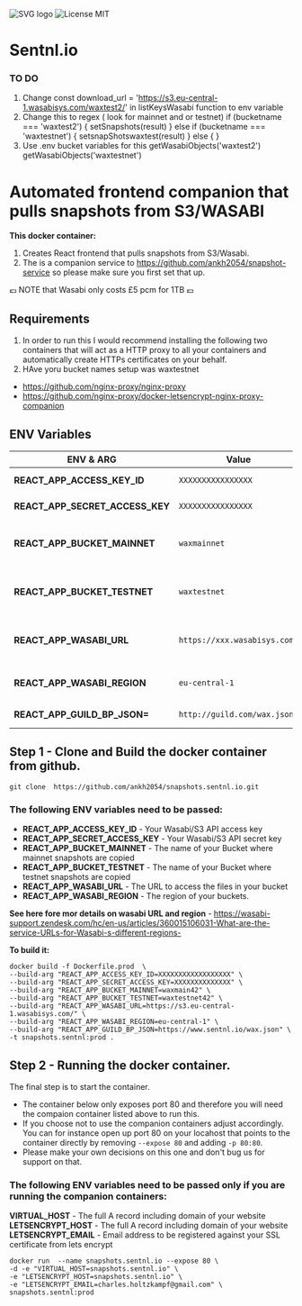 
![SVG logo](https://www.sentnl.io/sentnl.svg)
          ![License MIT](https://img.shields.io/badge/license-MIT-blue.svg)

# Sentnl.io  

### TO DO

1. Change  const download_url = 'https://s3.eu-central-1.wasabisys.com/waxtest2/' in listKeysWasabi function to env variable
2.  Change this to regex ( look for mainnet and or testnet) if (bucketname === 'waxtest2') {
            setSnapshots(result)
          } else if (bucketname === 'waxtestnet') {
            setsnapShotswaxtest(result)
          } else {
          }
3. Use .env bucket variables for this
    getWasabiObjects('waxtest2')
    getWasabiObjects('waxtestnet')

# Automated frontend companion that pulls snapshots from S3/WASABI 

**This docker container:**

1. Creates React frontend that pulls snapshots from S3/Wasabi. 
2. The is a companion service to https://github.com/ankh2054/snapshot-service so please make sure you first set that up.

:pound: NOTE that Wasabi only costs £5 pcm for 1TB :pound:

## Requirements

1. In order to run this I would recommend installing the following two containers that will act as a HTTP proxy to all your containers and automatically create HTTPs certificates on your behalf.
2. HAve yoru bucket names setup was waxtestnet 


* https://github.com/nginx-proxy/nginx-proxy
* https://github.com/nginx-proxy/docker-letsencrypt-nginx-proxy-companion


## ENV Variables

|ENV & ARG                       |Value                       |Description                        |
|--------------------------------|----------------------------|-----------------------------------|
|**REACT_APP_ACCESS_KEY_ID**     |`XXXXXXXXXXXXXXXX`          | Wasabi/S3 access key              |
|**REACT_APP_SECRET_ACCESS_KEY** |`XXXXXXXXXXXXXXXX`          | Wasabi/S3 secret key              |
|**REACT_APP_BUCKET_MAINNET**    |`waxmainnet`                | Wasabi/S3 bucket name for mainnet |
|**REACT_APP_BUCKET_TESTNET**    |`waxtestnet`                | Wasabi/S3 bucket name for testnet |
|**REACT_APP_WASABI_URL**        |`https://xxx.wasabisys.com/`| Wasabi/S3 URL for your instances  |
|**REACT_APP_WASABI_REGION**     |`eu-central-1`              | Wasabi/S3 bucket region           |
|**REACT_APP_GUILD_BP_JSON=**    |`http://guild.com/wax.json` | URL of your .json file            |



## Step 1 - Clone and Build the docker container from github.


```git clone  https://github.com/ankh2054/snapshots.sentnl.io.git```

### The following ENV variables need to be passed:

- **REACT_APP_ACCESS_KEY_ID** - Your Wasabi/S3 API access key
- **REACT_APP_SECRET_ACCESS_KEY** - Your Wasabi/S3 API secret key
- **REACT_APP_BUCKET_MAINNET** - The name of your Bucket where mainnet snapshots are copied
- **REACT_APP_BUCKET_TESTNET** - The name of your Bucket where testnet snapshots are copied
- **REACT_APP_WASABI_URL** - The URL to access the files in your bucket
- **REACT_APP_WASABI_REGION** - The region of your buckets.

**See here fore mor details on wasabi URL and region** - https://wasabi-support.zendesk.com/hc/en-us/articles/360015106031-What-are-the-service-URLs-for-Wasabi-s-different-regions-


**To build it:**

```
docker build -f Dockerfile.prod  \
--build-arg "REACT_APP_ACCESS_KEY_ID=XXXXXXXXXXXXXXXXXX" \
--build-arg "REACT_APP_SECRET_ACCESS_KEY=XXXXXXXXXXXXXX" \
--build-arg "REACT_APP_BUCKET_MAINNET=waxmain42" \
--build-arg "REACT_APP_BUCKET_TESTNET=waxtestnet42" \
--build-arg "REACT_APP_WASABI_URL=https://s3.eu-central-1.wasabisys.com/" \
--build-arg "REACT_APP_WASABI_REGION=eu-central-1" \
--build-arg "REACT_APP_GUILD_BP_JSON=https://www.sentnl.io/wax.json" \
-t snapshots.sentnl:prod .

```

## Step 2 - Running the docker container.

The final step is to start the container. 

* The container below only exposes port 80 and therefore you will need the compaion container listed above to run this.
* If you choose not to use the companion containers adjust accordingly. You can for instance open up port 80 on your locahost that points to the container directly by removing `--expose 80` and adding `-p 80:80`. 
* Please make your own decisions on this one and don't bug us for support on that.

### The following ENV variables need to be passed only if you are running the companion containers:

**VIRTUAL_HOST** - The full A record including domain of your website
**LETSENCRYPT_HOST** - The full A record including domain of your website
**LETSENCRYPT_EMAIL** - Email address to be registered against your SSL certificate from lets encrypt

```
docker run  --name snapshots.sentnl.io --expose 80 \
-d -e "VIRTUAL_HOST=snapshots.sentnl.io" \
-e "LETSENCRYPT_HOST=snapshots.sentnl.io" \
-e "LETSENCRYPT_EMAIL=charles.holtzkampf@gmail.com" \
snapshots.sentnl:prod
```
